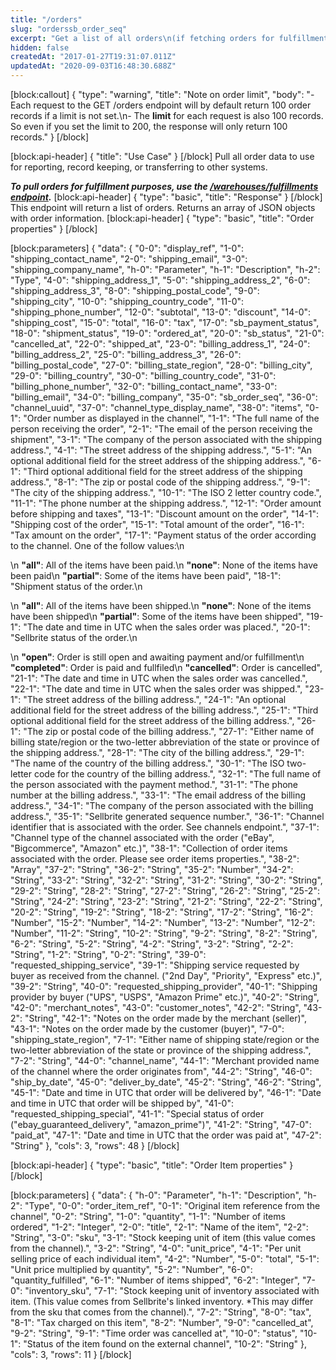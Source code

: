 ```yaml
---
title: "/orders"
slug: "orderssb_order_seq"
excerpt: "Get a list of all orders\n(if fetching orders for fulfillment purposes, use /warehouses/fulfillments endpoint)"
hidden: false
createdAt: "2017-01-27T19:31:07.011Z"
updatedAt: "2020-09-03T16:48:30.688Z"
---
```

[block:callout]
{
  "type": "warning",
  "title": "Note on order limit",
  "body": "- Each request to the GET /orders endpoint will by default return 100 order records if a limit is not set.\n- The **limit** for each request is also 100 records. So even if you set the limit to 200, the response will only return 100 records."
}
[/block]

[block:api-header]
{
  "title": "Use Case"
}
[/block]
Pull all order data to use for reporting, record keeping, or transferring to other systems.

***To pull orders for fulfillment purposes, use the [/warehouses/fulfillments endpoint](https://developer.sellbrite.com/reference#warehousesuuidfulfillments).***
[block:api-header]
{
  "type": "basic",
  "title": "Response"
}
[/block]
This endpoint will return a list of orders. Returns an array of JSON objects with order information. 
[block:api-header]
{
  "type": "basic",
  "title": "Order properties"
}
[/block]

[block:parameters]
{
  "data": {
    "0-0": "display_ref",
    "1-0": "shipping_contact_name",
    "2-0": "shipping_email",
    "3-0": "shipping_company_name",
    "h-0": "Parameter",
    "h-1": "Description",
    "h-2": "Type",
    "4-0": "shipping_address_1",
    "5-0": "shipping_address_2",
    "6-0": "shipping_address_3",
    "8-0": "shipping_postal_code",
    "9-0": "shipping_city",
    "10-0": "shipping_country_code",
    "11-0": "shipping_phone_number",
    "12-0": "subtotal",
    "13-0": "discount",
    "14-0": "shipping_cost",
    "15-0": "total",
    "16-0": "tax",
    "17-0": "sb_payment_status",
    "18-0": "shipment_status",
    "19-0": "ordered_at",
    "20-0": "sb_status",
    "21-0": "cancelled_at",
    "22-0": "shipped_at",
    "23-0": "billing_address_1",
    "24-0": "billing_address_2",
    "25-0": "billing_address_3",
    "26-0": "billing_postal_code",
    "27-0": "billing_state_region",
    "28-0": "billing_city",
    "29-0": "billing_country",
    "30-0": "billing_country_code",
    "31-0": "billing_phone_number",
    "32-0": "billing_contact_name",
    "33-0": "billing_email",
    "34-0": "billing_company",
    "35-0": "sb_order_seq",
    "36-0": "channel_uuid",
    "37-0": "channel_type_display_name",
    "38-0": "items",
    "0-1": "Order number as displayed in the channel",
    "1-1": "The full name of the person receiving the order",
    "2-1": "The email of the person receiving the shipment",
    "3-1": "The company of the person associated with the shipping address.",
    "4-1": "The street address of the shipping address.",
    "5-1": "An optional additional field for the street address of the shipping address.",
    "6-1": "Third optional additional field for the street address of the shipping address.",
    "8-1": "The zip or postal code of the shipping address.",
    "9-1": "The city of the shipping address.",
    "10-1": "The ISO 2 letter country code.",
    "11-1": "The phone number at the shipping address.",
    "12-1": "Order amount before shipping and taxes",
    "13-1": "Discount amount on the order",
    "14-1": "Shipping cost of the order",
    "15-1": "Total amount of the order",
    "16-1": "Tax amount on the order",
    "17-1": "Payment status of the order according to the channel. One of the follow values:\n<p></p>\n  **\"all\"**: All of the items have been paid.\n  **\"none\"**: None of the items have been paid\n  **\"partial\"**: Some of the items have been paid",
    "18-1": "Shipment status of the order.\n<p></p>\n  **\"all\"**: All of the items have been shipped.\n  **\"none\"**: None of the items have been shipped\n  **\"partial\"**: Some of the items have been shipped",
    "19-1": "The date and time in UTC when the sales order was placed.",
    "20-1": "Sellbrite status of the order.\n<p></p>\n **\"open\"**: Order is still open and awaiting payment and/or fulfillment\n  **\"completed\"**: Order is paid and fullfiled\n  **\"cancelled\"**: Order is cancelled",
    "21-1": "The date and time in UTC when the sales order was cancelled.",
    "22-1": "The date and time in UTC when the sales order was shipped.",
    "23-1": "The street address of the billing address.",
    "24-1": "An optional additional field for the street address of the billing address.",
    "25-1": "Third optional additional field for the street address of the billing address.",
    "26-1": "The zip or postal code of the billing address.",
    "27-1": "Either name of billing state/region or the two-letter abbreviation of the state or province of the shipping address.",
    "28-1": "The city of the billing address.",
    "29-1": "The name of the country of the billing address.",
    "30-1": "The ISO two-letter code for the country of the billing address.",
    "32-1": "The full name of the person associated with the payment method.",
    "31-1": "The phone number at the billing address.",
    "33-1": "The email address of the billing address.",
    "34-1": "The company of the person associated with the billing address.",
    "35-1": "Sellbrite generated sequence number.",
    "36-1": "Channel identifier that is associated with the order. See channels endpoint.",
    "37-1": "Channel type of the channel associated with the order (\"eBay\", \"Bigcommerce\", \"Amazon\" etc.)",
    "38-1": "Collection of order items associated with the order. Please see order items properties.",
    "38-2": "Array",
    "37-2": "String",
    "36-2": "String",
    "35-2": "Number",
    "34-2": "String",
    "33-2": "String",
    "32-2": "String",
    "31-2": "String",
    "30-2": "String",
    "29-2": "String",
    "28-2": "String",
    "27-2": "String",
    "26-2": "String",
    "25-2": "String",
    "24-2": "String",
    "23-2": "String",
    "21-2": "String",
    "22-2": "String",
    "20-2": "String",
    "19-2": "String",
    "18-2": "String",
    "17-2": "String",
    "16-2": "Number",
    "15-2": "Number",
    "14-2": "Number",
    "13-2": "Number",
    "12-2": "Number",
    "11-2": "String",
    "10-2": "String",
    "9-2": "String",
    "8-2": "String",
    "6-2": "String",
    "5-2": "String",
    "4-2": "String",
    "3-2": "String",
    "2-2": "String",
    "1-2": "String",
    "0-2": "String",
    "39-0": "requested_shipping_service",
    "39-1": "Shipping service requested by buyer as received from the channel. (\"2nd Day\", \"Priority\", \"Express\" etc.)",
    "39-2": "String",
    "40-0": "requested_shipping_provider",
    "40-1": "Shipping provider by buyer (\"UPS\", \"USPS\", \"Amazon Prime\" etc.)",
    "40-2": "String",
    "42-0": "merchant_notes",
    "43-0": "customer_notes",
    "42-2": "String",
    "43-2": "String",
    "42-1": "Notes on the order made by the merchant (seller)",
    "43-1": "Notes on the order made by the customer (buyer)",
    "7-0": "shipping_state_region",
    "7-1": "Either name of shipping state/region or the two-letter abbreviation of the state or province of the shipping address.",
    "7-2": "String",
    "44-0": "channel_name",
    "44-1": "Merchant provided name of the channel where the order originates from",
    "44-2": "String",
    "46-0": "ship_by_date",
    "45-0": "deliver_by_date",
    "45-2": "String",
    "46-2": "String",
    "45-1": "Date and time in UTC that order will be delivered by",
    "46-1": "Date and time in UTC that order will be shipped by",
    "41-0": "requested_shipping_special",
    "41-1": "Special status of order (\"ebay_guaranteed_delivery\", \"amazon_prime\")",
    "41-2": "String",
    "47-0": "paid_at",
    "47-1": "Date and time in UTC that the order was paid at",
    "47-2": "String"
  },
  "cols": 3,
  "rows": 48
}
[/block]

[block:api-header]
{
  "type": "basic",
  "title": "Order Item properties"
}
[/block]

[block:parameters]
{
  "data": {
    "h-0": "Parameter",
    "h-1": "Description",
    "h-2": "Type",
    "0-0": "order_item_ref",
    "0-1": "Original item reference from the channel",
    "0-2": "String",
    "1-0": "quantity",
    "1-1": "Number of items ordered",
    "1-2": "Integer",
    "2-0": "title",
    "2-1": "Name of the item",
    "2-2": "String",
    "3-0": "sku",
    "3-1": "Stock keeping unit of item (this value comes from the channel).",
    "3-2": "String",
    "4-0": "unit_price",
    "4-1": "Per unit selling price of each individual item",
    "4-2": "Number",
    "5-0": "total",
    "5-1": "Unit price multiplied by quantity",
    "5-2": "Number",
    "6-0": "quantity_fulfilled",
    "6-1": "Number of items shipped",
    "6-2": "Integer",
    "7-0": "inventory_sku",
    "7-1": "Stock keeping unit of inventory associated with item. (This value comes from Sellbrite's linked inventory. *This may differ from the sku that comes from the channel).",
    "7-2": "String",
    "8-0": "tax",
    "8-1": "Tax charged on this item",
    "8-2": "Number",
    "9-0": "cancelled_at",
    "9-2": "String",
    "9-1": "Time order was cancelled at",
    "10-0": "status",
    "10-1": "Status of the item found on the external channel",
    "10-2": "String"
  },
  "cols": 3,
  "rows": 11
}
[/block]